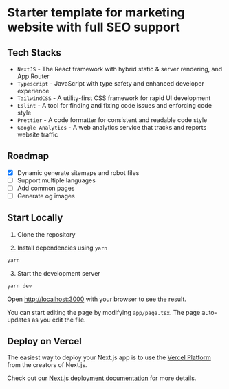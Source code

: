 # Starter template for marketing website with full SEO support

## Tech Stacks

- `NextJS` - The React framework with hybrid static & server rendering, and App Router
- `Typescript` - JavaScript with type safety and enhanced developer experience
- `TailwindCSS` - A utility-first CSS framework for rapid UI development
- `Eslint` - A tool for finding and fixing code issues and enforcing code style
- `Prettier` - A code formatter for consistent and readable code style
- `Google Analytics` - A web analytics service that tracks and reports website traffic

## Roadmap

- [x] Dynamic generate sitemaps and robot files
- [ ] Support multiple languages
- [ ] Add common pages
- [ ] Generate og images

## Start Locally

1. Clone the repository

2. Install dependencies using `yarn`

```bash
yarn
```

3. Start the development server

```bash
yarn dev
```

Open [http://localhost:3000](http://localhost:3000) with your browser to see the result.

You can start editing the page by modifying `app/page.tsx`. The page auto-updates as you edit the file.

## Deploy on Vercel

The easiest way to deploy your Next.js app is to use the [Vercel Platform](https://vercel.com/new?utm_medium=default-template&filter=next.js&utm_source=create-next-app&utm_campaign=create-next-app-readme) from the creators of Next.js.

Check out our [Next.js deployment documentation](https://nextjs.org/docs/deployment) for more details.
